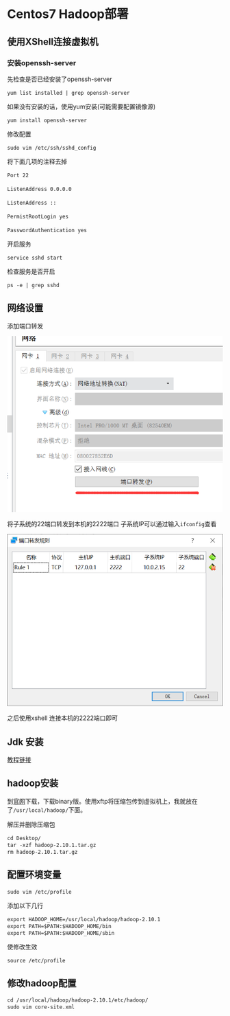 # Centos7 Hadoop部署

## 使用XShell连接虚拟机

### 安装openssh-server

先检查是否已经安装了openssh-server

```shell
yum list installed | grep openssh-server
```

如果没有安装的话，使用yum安装(可能需要配置镜像源)

```shell
yum install openssh-server
```

修改配置

```shell
sudo vim /etc/ssh/sshd_config
```

将下面几项的注释去掉

```shell
Port 22

ListenAddress 0.0.0.0

ListenAddress ::

PermistRootLogin yes

PasswordAuthentication yes
```

开启服务

```shell
service sshd start
```

检查服务是否开启

```shell
ps -e | grep sshd
```

## 网络设置

添加端口转发

![端口转发](./img/端口转发.png)

将子系统的22端口转发到本机的2222端口
子系统IP可以通过输入`ifconfig`查看

![转发设置](./img/转发设置.png)

之后使用xshell 连接本机的2222端口即可

## Jdk 安装

[教程链接](https://cloud.tencent.com/developer/article/1341059)

## hadoop安装

到[官网](https://hadoop.apache.org/releases.html)下载，下载binary版。使用xftp将压缩包传到虚拟机上，我就放在了`/usr/local/hadoop/`下面。

解压并删除压缩包

```shell
cd Desktop/
tar -xzf hadoop-2.10.1.tar.gz
rm hadoop-2.10.1.tar.gz
```

## 配置环境变量

```shell
sudo vim /etc/profile
```

添加以下几行

```shell
export HADOOP_HOME=/usr/local/hadoop/hadoop-2.10.1
export PATH=$PATH:$HADOOP_HOME/bin
export PATH=$PATH:$HADOOP_HOME/sbin
```

使修改生效

```shell
source /etc/profile
```

## 修改hadoop配置

```shell
cd /usr/local/hadoop/hadoop-2.10.1/etc/hadoop/
sudo vim core-site.xml
```
